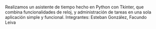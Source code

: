 Realizamos un asistente de tiempo hecho en Python con Tkinter, que combina funcionalidades de reloj,  y administración de tareas en una sola aplicación simple y funcional. Integrantes: Esteban González, Facundo Leiva
